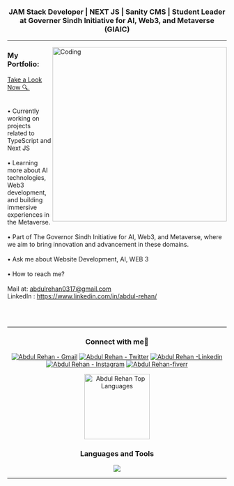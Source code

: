 

<h3 align="center">JAM Stack Developer | NEXT JS | Sanity CMS | Student Leader at Governer Sindh Initiative for AI, Web3, and Metaverse (GIAIC)</h3>
<hr>
<img  align="right" alt="Coding" width="400" src="https://miro.medium.com/v2/resize:fit:1360/1*zVnWJtyGOX_kUIDm6ccCfQ.gif">
<head>
 
<meta name="google-site-verification" content="OwNPoadkq0mIvtPEy91GQhXDSzbuZCbcH1yJxV9430w" />

<h3 align="left">My Portfolio: </h3>
<a href="https://www.abdulrehan.me/" target="_blank" >Take a Look Now 🔍.</a> <br><br>

• Currently working on projects related to TypeScript and Next JS <br> <br> 
• Learning more about AI technologies, Web3 development, and building immersive experiences in the Metaverse.<br> <br> 
• Part of The Governor Sindh Initiative for AI, Web3, and Metaverse, where we aim to bring innovation and advancement in these domains. <br> <br> 
• Ask me about Website Development, AI, WEB 3 <br> <br> 
• How to reach me?  <br> <br>Mail at: abdulrehan0317@gmail.com <br>  LinkedIn : https://www.linkedin.com/in/abdul-rehan/ <br><br> 

<br>
<hr>

<h3 align="center" >Connect with me🤝</h3>

 <div align="center"  >
<div>   
    <a href="mailto:abdulrehan0317@gmail.com" target="_blank"><img src="https://img.shields.io/badge/-Email-0D1117?style=for-the-badge&logo=Gmail" alt="Abdul Rehan - Gmail"></a>
    <a href="https://twitter.com/mirza_rehan76/" target="_blank"><img src="https://img.shields.io/badge/Twitter-0D1117?style=for-the-badge&logo=twitter" alt="Abdul Rehan - Twitter"></a>
    <a href="https://www.linkedin.com/in/abdul-rehan-4b8686243/" target="_blank"><img src="https://img.shields.io/badge/Linkedin-0D1117?style=for-the-badge&logo=linkedin&logoColor=3881f5" alt="Abdul Rehan -Linkedin"></a>
    <a href="https://www.instagram.com/mirza_rehan76/" target="_blank"><img src="https://img.shields.io/badge/Instagram-0D1117?style=for-the-badge&logo=instagram" alt="Abdul Rehan - Instagram"></a>
    <a href="https://www.fiverr.com/mirza_rehan7" target="_blank"><img src="https://img.shields.io/badge/Fiverr-0D1117?style=for-the-badge&logo=fiverr" alt="Abdul Rehan-fiverr"></a>

</div>
</p>
<div align="center">
<a href="#">
<img alt="Abdul Rehan Top Languages" src="https://github-readme-stats.vercel.app/api/top-langs/?username=abdul-rehan7&langs_count=10&layout=compact&theme=react&hide_border=true&bg_color=000&title_color=fafafa&icon_color=fafafa" height="150px" /></a>
</div>
<h3 align="center">Languages and Tools</h3>
<p align="center">  
 <p align="center">
<a href="https://skillicons.dev">
<img src="https://skillicons.dev/icons?i=html,css,js,typescript,git,tailwind,bootstrap,react,next,netlify,vercel,python" /></a></p>

 </p>
<p>
<hr>

